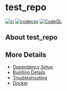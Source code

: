 # test_repo

[![ci](https://github.com/MarlovOne/test_repo/actions/workflows/ci.yml/badge.svg)](https://github.com/MarlovOne/test_repo/actions/workflows/ci.yml)
[![codecov](https://codecov.io/gh/MarlovOne/test_repo/branch/main/graph/badge.svg)](https://codecov.io/gh/MarlovOne/test_repo)
[![CodeQL](https://github.com/MarlovOne/test_repo/actions/workflows/codeql-analysis.yml/badge.svg)](https://github.com/MarlovOne/test_repo/actions/workflows/codeql-analysis.yml)

## About test_repo



## More Details

 * [Dependency Setup](README_dependencies.md)
 * [Building Details](README_building.md)
 * [Troubleshooting](README_troubleshooting.md)
 * [Docker](README_docker.md)
